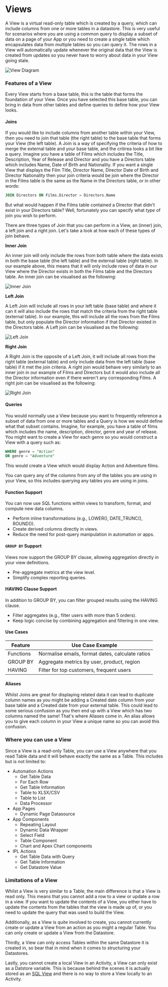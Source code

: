 # Views

A View is a virtual read-only table which is created by a query, which can include columns from one or more tables in a datastore. This is very useful for scenarios where you are using a common query to display a subset of data on a page of your App or you need to create a single table which encapsulates data from multiple tables so you can query it. The rows in a View will automatically update whenever the original data that the View is created from updates so you never have to worry about data in your View going stale.

![View Diagram](/src/assets/view.png)

### Features of a View

Every View starts from a base table, this is the table that forms the foundation of your View. Once you have selected this base table, you can bring in data from other tables and define queries to define how your View looks.

#### Joins

If you would like to include columns from another table within your View, then you need to join that table (the right table) to the base table that forms your View (the left table). A Join is a way of specifying the criteria of how to merge the external table and your base table, and the critirea looks a bit like a query.
Imagine you have a table of Films which includes the Title, Description, Year of Release and Director and you have a Directors table which includes Name, Date of Birth and Nationality. If you want a single View that displays the Film Title, Director Name, Director Date of Birth and Director Nationality then your join criteria would be join where the Director in the Films table is the same as the Name in the Directors table, or in other words:
```sql
JOIN Directors ON Films.Director = Directors.Name
```

But what would happen if the Films table contained a Director that didn't exist in your Directors table? Well, fortunately you can specify what _type_ of join you wish to perform.

There are three types of Join that you can perform in a View, an (inner) join, a left join and a right join. Let's take a look at how each of these types of join behave.

**Inner Join**

An inner join will only include the rows from both table where the data exists in both the base table (the left table) and the external table (right table). In our example above, this means that it will only include rows of data in our View where the Director exists in both the Films table and the Directors table. An inner join can be visualised as the following:

![Inner Join](/src/assets/inner_join.png)

**Left Join**

A Left Join will include all rows in your left table (base table) and where it can it will also include the rows that match the criteria from the right table (external table). In our example, this will include all the rows from the Films table, but only populate the Director information if that Director existed in the Directors table. A Left join can be visualised as the following:

![Left Join](/src/assets/left_join.png)

**Right Join**

A Right Join is the opposite of a Left Join, it will include all rows from the right table (external table) and only include data from the left table (base table) if it met the join criteria. A right join would behave very similarly to an inner join in our example of Films and Directors but it would also include all the Director information even if there weren't any corresponding Films. A right join can be visualised as the following:

![Right Join](/src/assets/right_join.png)

#### Queries

You would normally use a View because you want to frequently reference a subset of data from one or more tables and a Query is how we would define what that subset contains. Imagine, for example, you have a table of films which includes the name, description, director, genre and year of release. You might want to create a View for each genre so you would construct a View with a query such as:

```sql
WHERE genre = "Action"
OR genre = "Adventure"
```

This would create a View which would display Action and Adventure films.

You can query any of the columns from any of the tables you are using in your View, so this includes querying any tables you are using in joins.

#### Function Support
You can now use SQL functions within views to transform, format, and compute new data columns.

- Perform inline transformations (e.g., LOWER(), DATE_TRUNC(), ROUND()).
- Create derived columns directly in views.
- Reduce the need for post-query manipulation in automation or apps.

#### `GROUP BY` Support
Views now support the GROUP BY clause, allowing aggregation directly in your view definitions.

- Pre-aggregate metrics at the view level.
- Simplify complex reporting queries.

#### HAVING Clause Support
In addition to GROUP BY, you can filter grouped results using the HAVING clause.

- Filter aggregates (e.g., filter users with more than 5 orders).
- Keep logic concise by combining aggregation and filtering in one view.

#### Use Cases

| Feature   | Use Case Example                                 |
| --------- | ------------------------------------------------ |
| Functions | Normalise emails, format dates, calculate ratios |
| GROUP BY  | Aggregate metrics by user, product, region       |
| HAVING    | Filter for top customers, frequent users         |

#### Aliases

Whilst Joins are great for displaying related data it can lead to duplicate column names as you might be adding a Created date column from your base table and a Created date from your external table. This could lead to some serious confusion as you then end up with a View which has two columns named the same! That's where Aliases come in. An alias allows you to give each column in your View a unique name so you can avoid this confusion.

### Where you can use a View

Since a View is a read-only Table, you can use a View anywhere that you read Table data and it will behave exactly the same as a Table. This includes but is not limited to:
- Automation Actions
  - Get Table Data
  - For Each Row
  - Get Table Information
  - Table to XLSX/CSV
  - Table to List
  - Data Processor
- App Pages
  - Dynamic Page Datasource
- App Components
  - Repeating Layout
  - Dynamic Data Wrapper
  - Select Field
  - Table Component
  - Chart and Apex Chart components
- IPL Actions
  - Get Table Data with Query
  - Get Table Information
  - Get Datastore Value

### Limitations of a View

Whilst a View is very similar to a Table, the main difference is that a View is read only. This means that you cannot add a row to a view or update a row in a view. If you want to update the contents of a View, you either have to update the contents from the tables that the view is made up of, or you need to update the query that was used to build the View.

Additionally, as a View is quite involved to create, you cannot currently create or update a View from an action as you might a regular Table. You can only create or update a View from the Datastore.

Thirdly, a View can only access Tables within the same Datastore it is created in, so bear that in mind when it comes to structuring your Datastores.

Lastly, you cannot create a local View in an Activity, a View can only exist as a Datstore variable. This is because behind the scenes it is actually stored as an [SQL View](https://en.wikipedia.org/wiki/View_(SQL)) and there is no way to store a View locally to an Activity.
